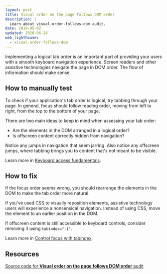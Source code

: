 ```yaml
---
layout: post
title: Visual order on the page follows DOM order
description: |
  Learn about visual-order-follows-dom audit.
date: 2019-05-02
updated: 2020-06-24
web_lighthouse:
  - visual-order-follows-dom
---
```


Implementing a logical tab order is an important part of
providing your users with a smooth keyboard navigation experience.
Screen readers and other assistive technologies navigate the page in DOM order.
The flow of information should make sense.

## How to manually test

To check if your application's tab order is logical,
try tabbing through your page.
In general,
focus should follow reading order,
moving from left to right,
from the top to the bottom of your page.

There are two main ideas to keep in mind when assessing your tab order:

- Are the elements in the DOM arranged in a logical order?
- Is offscreen content correctly hidden from navigation?

Notice any jumps in navigation that seem jarring.
Also notice any offscreen jumps,
where tabbing brings you to content that's not meant to be visible.

Learn more in [Keyboard access fundamentals](/keyboard-access).

## How to fix

If the focus order seems wrong,
you should rearrange the elements in the DOM to make the tab order more natural.

If you've used CSS to visually reposition elements,
assistive technology users will experience a nonsensical navigation.
Instead of using CSS,
move the element to an earlier position in the DOM.

If offscreen content is still accessible to keyboard controls,
consider removing it using `tabindex="-1"`.

Learn more in [Control focus with tabindex](/control-focus-with-tabindex).

## Resources

[Source code for **Visual order on the page follows DOM order** audit](https://github.com/GoogleChrome/lighthouse/blob/ecd10efc8230f6f772e672cd4b05e8fbc8a3112d/lighthouse-core/audits/accessibility/manual/visual-order-follows-dom.js)
